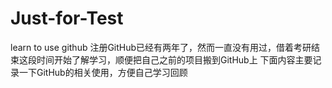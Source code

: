 # Just-for-Test
learn to use github
注册GitHub已经有两年了，然而一直没有用过，借着考研结束这段时间开始了解学习，顺便把自己之前的项目搬到GitHub上
下面内容主要记录一下GitHub的相关使用，方便自己学习回顾

